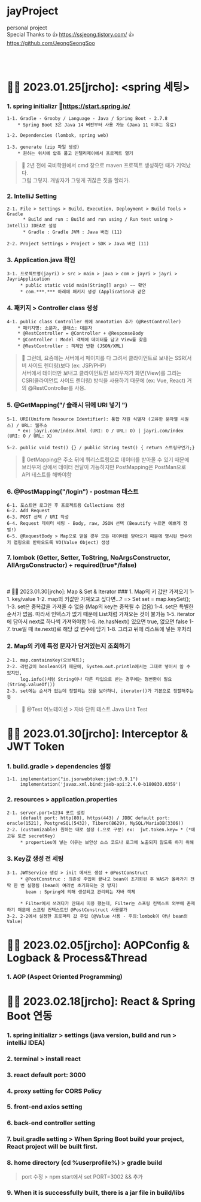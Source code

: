 # jayProject
personal project   
Special Thanks to 👍 https://ssjeong.tistory.com/   👍 https://github.com/JeongSeongSoo

<br/>
<br/>

# 🐠📖 2023.01.25[jrcho]: <spring 세팅>
### 1. spring initializr     🔗https://start.spring.io/

    1-1. Gradle - Grooby / Language - Java / Spring Boot - 2.7.8
        * Spring Boot 3은 Java 14 버전부터 사용 가능 (Java 11 이후는 유료)
        
    1-2. Dependencies (lombok, spring web)
    
    1-3. generate (zip 파일 생성)
        * 원하는 위치에 압축 풀고 인텔리제이에서 프로젝트 열기

> 💬 2년 전에 국비학원에서 cmd 창으로 maven 프로젝트 생성하던 때가 기억났다.   
     그럼 그렇지. 개발자가 그렇게 귀찮은 짓을 할리가.


### 2. IntelliJ Setting   

    2-1. File > Settings > Build, Execution, Deployment > Build Tools > Gradle
          * Build and run : Build and run using / Run test using > IntelliJ IDEA로 설정
          * Gradle : Gradle JVM : Java 버전 (11)
    
    2-2. Project Settings > Project > SDK > Java 버전 (11)

### 3. Application.java 확인   

    3-1. 프로젝트명(jayri) > src > main > java > com > jayri > jayri > JayriApplication 
         * public static void main(String[] args) ~~ 확인
         * com.***.*** 아래에 패키지 생성 (Application과 같은 
         
### 4. 패키지 > Controller class 생성   

    4-1. public class Controller 위에 annotation 추가 (@RestController)
        * 패키지명: 소문자, 클래스: 대문자
        * @RestController = @Controller + @ResponseBody
        * @Controller : Model 객체에 데이터를 담고 View를 찾음 
        * @RestController : 객체만 반환 (JSON/XML)
    
> 💬 그런데, 요즘에는 서버에서 페이지를 다 그려서 클라이언트로 보내는 SSR(서버 사이드 렌더링)보다 (ex: JSP/PHP)   
  서버에서 데이터만 보내고 클라이언트인 브라우저가 화면(View)를 그리는 CSR(클라이언트 사이드 렌더링) 방식을 사용하기 때문에 (ex: Vue, React)
  거의 @RestController를 사용.
  
### 5. @GetMapping("/   슬래시 뒤에 URI 넣기  ")   

    5-1. URI(Uniform Resource Identifier): 통합 자원 식별자 (고유한 문자열 시퀀스) / URL: 웹주소
        * ex: jayri.com/index.html (URI: O / URL: O) | jayri.com/index (URI: O / URL: X)
    
    5-2. public void test() {} / public String test() { return 스트링무언가;}

> 💬 GetMapping은 주소 뒤에 쿼리스트링으로 데이터를 받아올 수 있기 때문에 브라우저 상에서 데이터 전달이 가능하지만 PostMapping은 PostMan으로 API 테스트를 해봐야함

### 6. @PostMapping("/login") - postman 테스트   
    6-1. 포스트맨 로그인 후 프로젝트용 Collections 생성
    6-2. Add Request
    6-3. POST 선택 / URI 작성
    6-4. Request 데이터 세팅 - Body, raw, JSON 선택 (Beautify 누르면 예쁘게 정렬!)
    6-5. @RequestBody > Map으로 받을 경우 모든 데이터를 받아오기 때문에 명시된 변수와 키 맵핑으로 받아오도록 VO(Value Object) 생성   

### 7. lombok (Getter, Setter, ToString, NoArgsConstructor, AllArgsConstructor) + required(true*/false)
   

<br/>
<br/>
# 🐠📖 2023.01.30[jrcho]: Map & Set & Iterator
### 1. Map의 키 값만 가져오기
     1-1. key/value
     1-2. map의 키값만 가져오고 싶다면...? => Set<String> set = map.keySet();
     1-3. set은 중복값을 가져올 수 없음 (Map의 key는 중복될 수 없음)
     1-4. set은 특별한 순서가 없음. 따라서 인덱스가 없기 때문에 List처럼 가져오는 것이 불가능
     1-5. iterator에 담아서 next로 하나씩 가져와야함
     1-6. ite.hasNext() 있으면 true, 없으면 false
     1-7. true일 때 ite.next()로 해당 값 변수에 담기
     1-8. 그리고 뒤에 리스트에 넣든 후처리
   
### 2. Map의 키에 특정 문자가 담겨있는지 조회하기
    2-1. map.containsKey(오브젝트);
    2-2. 리턴값이 boolean이기 때문에, System.out.println에서는 그대로 넣어서 쓸 수 있지만, 
         log.info()처럼 String이나 다른 타입으로 받는 경우에는 형변환이 필요 (String.valueOf())
    2-3. set에는 순서가 없는데 정렬되는 것을 보아하니, iterator()가 기본으로 정렬해주는듯
    
> 💬 @Test 어노테이션 > 자바 단위 테스트 Java Unit Test
    
    
# 🐠📖 2023.01.30[jrcho]: Interceptor & JWT Token

### 1. build.gradle > dependencies 설정
    1-1. implementation("io.jsonwebtoken:jjwt:0.9.1")
         implementation('javax.xml.bind:jaxb-api:2.4.0-b180830.0359')
### 2. resources > application.properties
    2-1. server.port=1234 포트 설정   
         (default port: http(80), https(443) / JDBC default port: oracle(1521), PostgreSQL(5432), Tibero(8629), MySQL/MariaDB(3306))
    2-2. (customizable) 원하는 대로 설정 (.으로 구분) ex:  jwt.token.key= * (*에 고유 토큰 secretKey) 
         * properties에 넣는 이유는 보안상 소스 코드나 로그에 노출되지 않도록 하기 위해   
         
### 3. Key값 생성 전 세팅
    3-1. JWTService 생성 > init 메서드 생성 + @PostConstruct 
         * @PostConstruc : 의존성 주입이 끝나고 bean이 초기화된 후 WAS가 올라가기 전 딱 한 번 실행됨 (bean이 여러번 초기화되는 것 방지)
           bean : Spring에 의해 생성되고 관리되는 자바 객체
           
         * Filter에서 쓰려다가 안돼서 띠용 했는데, Filter는 스프링 컨텍스트 외부에 존재하기 때문에 스프링 컨텍스트인 @PostConstruct 사용불가  
    3-2. 2-2에서 설정한 프로퍼티 값 주입 (@Value 사용 - 주의:lombok이 아닌 bean의 Value)

# 🐠📖 2023.02.05[jrcho]: AOPConfig & Logback & Process&Thread 

### 1. AOP (Aspect Oriented Programming)

# 🐠📖 2023.02.18[jrcho]: React & Spring Boot 연동

### 1. spring initializr > settings (java version, build and run > intelliJ IDEA)

### 2. terminal > install react

### 3. react default port: 3000 

### 4. proxy setting for CORS Policy 

### 5. front-end axios setting

### 6. back-end controller setting

### 7. buil.gradle setting > When Spring Boot build your project, React project will be built first.

### 8. home directory (cd %userprofile%) > gradle build

> port 수정 > npm start에서 set PORT=3002 && 추가

### 9. When it is successfully built, there is a jar file in build/libs
